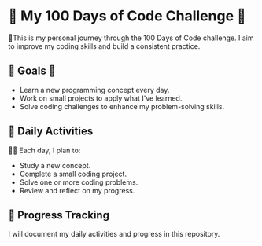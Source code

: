 # 🌱 My 100 Days of Code Challenge 🌱

💪This is my personal journey through the 100 Days of Code challenge. I aim to improve my coding skills and build a consistent practice.

## 🐾 Goals 🐾

- Learn a new programming concept every day.
- Work on small projects to apply what I've learned.
- Solve coding challenges to enhance my problem-solving skills.

## 🐢 Daily Activities

👩‍💻 Each day, I plan to:

- Study a new concept.
- Complete a small coding project.
- Solve one or more coding problems.
- Review and reflect on my progress.

## 🌚 Progress Tracking

I will document my daily activities and progress in this repository. 
